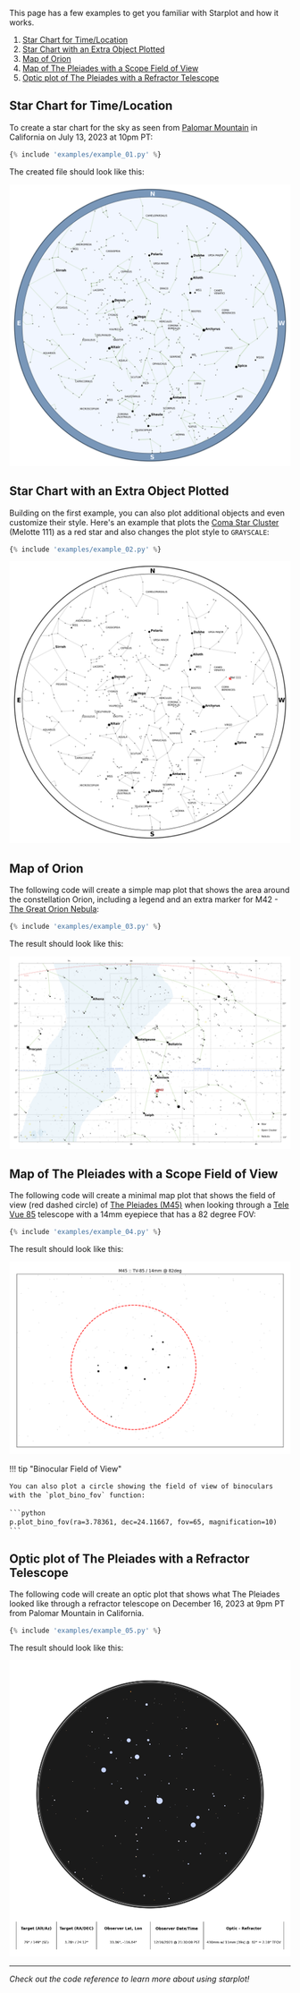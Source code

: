 This page has a few examples to get you familiar with Starplot and how it works.

1. [Star Chart for Time/Location](#star-chart-for-timelocation)
2. [Star Chart with an Extra Object Plotted](#star-chart-with-an-extra-object-plotted)
3. [Map of Orion](#map-of-orion)
4. [Map of The Pleiades with a Scope Field of View](#map-of-the-pleiades-with-a-scope-field-of-view)
5. [Optic plot of The Pleiades with a Refractor Telescope](#optic-plot-of-the-pleiades-with-a-refractor-telescope)



## Star Chart for Time/Location
To create a star chart for the sky as seen from [Palomar Mountain](https://en.wikipedia.org/wiki/Palomar_Mountain) in California on July 13, 2023 at 10pm PT:

```python
{% include 'examples/example_01.py' %}
```

The created file should look like this:

![starchart-blue](images/example_01.png)


## Star Chart with an Extra Object Plotted

Building on the first example, you can also plot additional objects and even customize their style. Here's an example that plots the [Coma Star Cluster](https://en.wikipedia.org/wiki/Coma_Star_Cluster) (Melotte 111) as a red star and also changes the plot style to `GRAYSCALE`:

```python
{% include 'examples/example_02.py' %}
```

![zenith-coma](images/example_02.png)


## Map of Orion

The following code will create a simple map plot that shows the area around the constellation Orion, including a legend and an extra marker for M42 - [The Great Orion Nebula](https://en.wikipedia.org/wiki/Orion_Nebula):

```python
{% include 'examples/example_03.py' %}
```

The result should look like this:

![map-orion](images/example_03.png)


## Map of The Pleiades with a Scope Field of View

The following code will create a minimal map plot that shows the field of view (red dashed circle) of [The Pleiades (M45)](https://en.wikipedia.org/wiki/Pleiades) when looking through a [Tele Vue 85](https://www.televue.com/engine/TV3b_page.asp?id=26) telescope with a 14mm eyepiece that has a 82 degree FOV:

```python
{% include 'examples/example_04.py' %}
```

The result should look like this:

![map-pleiades-scope](images/example_04.png)

!!! tip "Binocular Field of View"

    You can also plot a circle showing the field of view of binoculars with the `plot_bino_fov` function:

    ```python
    p.plot_bino_fov(ra=3.78361, dec=24.11667, fov=65, magnification=10)
    ```


## Optic plot of The Pleiades with a Refractor Telescope

The following code will create an optic plot that shows what The Pleiades looked like through a refractor telescope on December 16, 2023 at 9pm PT from Palomar Mountain in California.

```python
{% include 'examples/example_05.py' %}
```

The result should look like this:

![optic-m45](images/example_05.png)



---

*Check out the code reference to learn more about using starplot!*